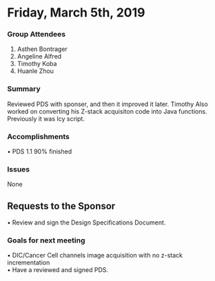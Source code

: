 # Friday, March 5th, 2019

### Group Attendees
1. Asthen Bontrager
2. Angeline Alfred 
2. Timothy Koba
3. Huanle Zhou

### Summary 
Reviewed PDS with sponser, and then it improved it later. Timothy Also worked on converting his Z-stack acquisiton code into Java functions. Previously it was Icy script.

### Accomplishments
• PDS 1.1 90% finished

### Issues
None

## Requests to the Sponsor
• Review and sign the Design Specifications Document.

### Goals for next meeting
• DIC/Cancer Cell channels image acquisition with no z-stack incrementation \
• Have a reviewed and signed PDS.

